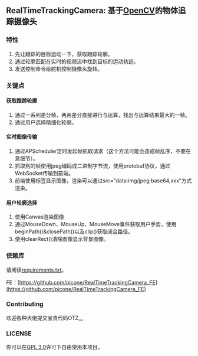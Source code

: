 ## RealTimeTrackingCamera: 基于[OpenCV](https://github.com/opencv/opencv)的物体追踪摄像头

### 特性

1. 先让跟踪的目标运动一下，获取跟踪轮廓。
2. 通过轮廓匹配在实时的视频流中找到目标的运动轨迹。
3. 发送控制命令给舵机控制摄像头旋转。

### 关键点

#### 获取跟踪轮廓

1. 通过一系列差分帧，两两差分直接进行与运算，找出与运算结果最大的一帧。
2. 通过用户选择精细化轮廓。

#### 实时图像传输

1. 通过APScheduler定时发起帧抓取请求（这个方法可能会造成帧乱序，不要在意细节）。
2. 抓取到的帧使用jpeg编码成二进制字节流，使用protobuf协议，通过WebSocket传输到前端。
3. 前端使用<img>标签显示图像，渲染可以通过src="data:img/jpeg;base64,xxx"方式渲染。

#### 用户轮廓选择

1. 使用Canvas渲染图像
2. 通过MouseDown、MouseUp、MouseMove事件获取用户手势，使用beginPath()&closePath()以及clip()获取闭合路径。
3. 使用clearRect()清除图像显示背景图像。

### 依赖库

请阅读[requirements.txt](requirements.txt)。

FE：[https://github.com/picone/RealTimeTrackingCamera_FE](https://github.com/picone/RealTimeTrackingCamera_FE)

### Contributing

欢迎各种大佬提交宝贵代码OTZ__

### LICENSE

你可以在[GPL 3.0](LICENSE)许可下自由使用本项目。
